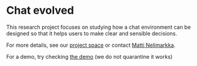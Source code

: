 Chat evolved
============

This research project focuses on studying how a chat environment can be designed so that it helps users to make clear and sensible decisions.

For more details, see our [project space](http://foot.hiit.fi) or contact [Matti Nelimarkka](http://www.hiit.fi/~mnelimar).

For a demo, try checking [the demo](http://foot.hiit.fi/chat-demo) (we do not quarantine it works)
